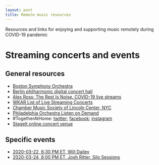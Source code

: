 ```yaml
---
layout: post
title: Remote music resources 
---
```


Resources and links for enjoying and supporting music remotely during COVID-19 pandemic

# Streaming concerts and events

## General resources
* [Boston Symphony Orchestra](https://www.bso.org/brands/bso/at-home.aspx)
* [Berlin philharmonic digital concert hall](https://www.digitalconcerthall.com/en/home)
* [Alex Ross: The Rest Is Noise. COVID-19 live streams](https://www.therestisnoise.com/2020/03/covid-19-live-streams.html)
* [WKAR List of Live Streaming Concerts](https://www.wkar.org/post/list-live-streaming-concerts#stream/0)
* [Chamber Music Society of Lincoln Center, NYC](https://www.chambermusicsociety.org/watch-and-listen/)
* [Philadelphia Orchestra Listen on Demand](https://www.philorch.org/your-philorch/learn-more/ondemand/)
* ‪#‎TogetherAtHome‬: [twitter](https://twitter.com/hashtag/TogetherAtHome); 
[facebook](https://www.facebook.com/hashtag/togetherathome); [instagram](https://www.instagram.com/explore/tags/TogetherAtHome/)
* [StageIt online concert venue](https://www.stageit.com/)

## Specific events
* [2020-03-22, 6:30 PM ET, Will Dailey](https://www.facebook.com/events/199864347966274/)
* [2020-03-24, 8:00 PM ET, Josh Ritter, Silo Sessions](https://found.ee/JoshRitter-SiloSessions)